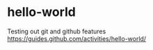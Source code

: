 # hello-world
Testing out git and github features
https://guides.github.com/activities/hello-world/
